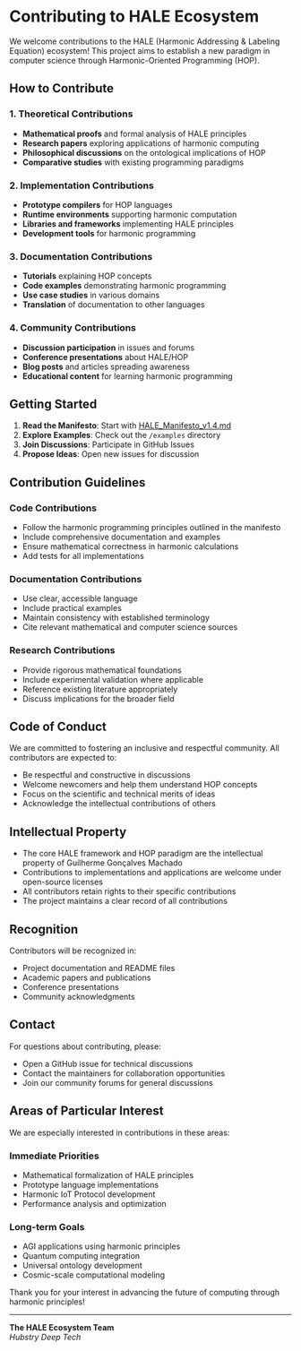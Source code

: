 # Contributing to HALE Ecosystem

We welcome contributions to the HALE (Harmonic Addressing & Labeling Equation) ecosystem! This project aims to establish a new paradigm in computer science through Harmonic-Oriented Programming (HOP).

## How to Contribute

### 1. Theoretical Contributions
- **Mathematical proofs** and formal analysis of HALE principles
- **Research papers** exploring applications of harmonic computing
- **Philosophical discussions** on the ontological implications of HOP
- **Comparative studies** with existing programming paradigms

### 2. Implementation Contributions
- **Prototype compilers** for HOP languages
- **Runtime environments** supporting harmonic computation
- **Libraries and frameworks** implementing HALE principles
- **Development tools** for harmonic programming

### 3. Documentation Contributions
- **Tutorials** explaining HOP concepts
- **Code examples** demonstrating harmonic programming
- **Use case studies** in various domains
- **Translation** of documentation to other languages

### 4. Community Contributions
- **Discussion participation** in issues and forums
- **Conference presentations** about HALE/HOP
- **Blog posts** and articles spreading awareness
- **Educational content** for learning harmonic programming

## Getting Started

1. **Read the Manifesto**: Start with [HALE_Manifesto_v1.4.md](HALE_Manifesto_v1.4.md)
2. **Explore Examples**: Check out the `/examples` directory
3. **Join Discussions**: Participate in GitHub Issues
4. **Propose Ideas**: Open new issues for discussion

## Contribution Guidelines

### Code Contributions
- Follow the harmonic programming principles outlined in the manifesto
- Include comprehensive documentation and examples
- Ensure mathematical correctness in harmonic calculations
- Add tests for all implementations

### Documentation Contributions
- Use clear, accessible language
- Include practical examples
- Maintain consistency with established terminology
- Cite relevant mathematical and computer science sources

### Research Contributions
- Provide rigorous mathematical foundations
- Include experimental validation where applicable
- Reference existing literature appropriately
- Discuss implications for the broader field

## Code of Conduct

We are committed to fostering an inclusive and respectful community. All contributors are expected to:

- Be respectful and constructive in discussions
- Welcome newcomers and help them understand HOP concepts
- Focus on the scientific and technical merits of ideas
- Acknowledge the intellectual contributions of others

## Intellectual Property

- The core HALE framework and HOP paradigm are the intellectual property of Guilherme Gonçalves Machado
- Contributions to implementations and applications are welcome under open-source licenses
- All contributors retain rights to their specific contributions
- The project maintains a clear record of all contributions

## Recognition

Contributors will be recognized in:
- Project documentation and README files
- Academic papers and publications
- Conference presentations
- Community acknowledgments

## Contact

For questions about contributing, please:
- Open a GitHub issue for technical discussions
- Contact the maintainers for collaboration opportunities
- Join our community forums for general discussions

## Areas of Particular Interest

We are especially interested in contributions in these areas:

### Immediate Priorities
- Mathematical formalization of HALE principles
- Prototype language implementations
- Harmonic IoT Protocol development
- Performance analysis and optimization

### Long-term Goals
- AGI applications using harmonic principles
- Quantum computing integration
- Universal ontology development
- Cosmic-scale computational modeling

Thank you for your interest in advancing the future of computing through harmonic principles!

---

**The HALE Ecosystem Team**  
*Hubstry Deep Tech*
